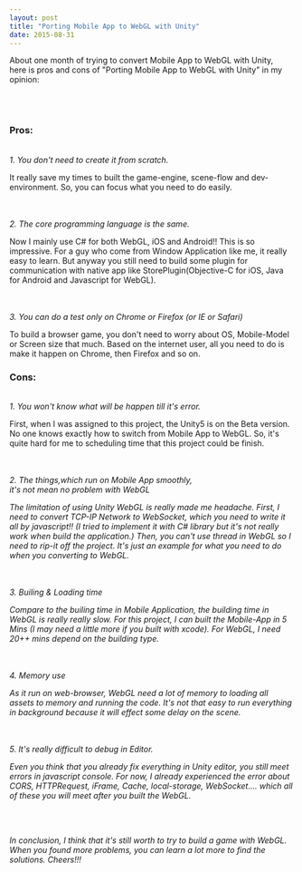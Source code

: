 ```yaml
---
layout: post
title: "Porting Mobile App to WebGL with Unity"
date: 2015-08-31
---
```


<p class="lead"> About one month of trying to convert Mobile App to WebGL with Unity, <br>
here is pros and cons of "Porting Mobile App to WebGL with Unity" in my opinion: <br> </p>
<br>
<br>

<div class="jumbotron">

<h3> Pros: </h3> <br>
<em> 1. You don't need to create it from scratch. </em> <br>
<p class="text-left"> It really save my times to built the game-engine, scene-flow and dev-environment. So, you can focus what you need to do easily. </p>
<br>
<br>
<em> 2. The core programming language is the same. </em> <br>
<p class="text-left"> Now I mainly use C# for both WebGL, iOS and Android!! This is so impressive. For a guy who come from Window Application like me, it really easy to learn. But anyway you still need to build some plugin for communication with native app like StorePlugin(Objective-C for iOS, Java for Android and Javascript for WebGL). </p>
<br>
<br>
<em> 3. You can do a test only on Chrome or Firefox (or IE or Safari) </em> <br>
<p class="text-left"> To build a browser game, you don't need to worry about OS, Mobile-Model or Screen size that much. Based on the internet user, all you need to do is make it happen on Chrome, then Firefox and so on. </p>

</div>

<div class="jumbotron">

<h3> Cons: </h3> <br>
<em> 1. You won't know what will be happen till it's error. </em> <br>
<p class="text-left"> First, when I was assigned to this project, the Unity5 is on the Beta version. No one knows exactly how to switch from Mobile App to WebGL. So, it's quite hard for me to scheduling time that this project could be finish. </p>
<br>
<br>
<em> 2. The things,which run on Mobile App smoothly, <br>
	it's not mean no problem with WebGL <em> <br>
<p class="text-left"> The limitation of using Unity WebGL is really made me headache. First, I need to convert TCP-IP Network to WebSocket, which you need to write it all by javascript!! (I tried to implement it with C# library but it's not really work when build the application.) Then, you can't use thread in WebGL so I need to rip-it off the project. It's just an example for what you need to do when you converting to WebGL. </p>
<br>
<br>
<em> 3. Builing & Loading time </em> <br>
<p class="text-left"> Compare to the builing time in Mobile Application, the building time in WebGL is really really slow. For this project, I can built the Mobile-App in 5 Mins (I may need a little more if you built with xcode). For WebGL, I need 20++ mins depend on the building type. </p>
<br>
<br>
<em> 4. Memory use </em> <br>
<p class="text-left"> As it run on web-browser, WebGL need a lot of memory to loading all assets to memory and running the code. It's not that easy to run everything in background because it will effect some delay on the scene. </p>
<br>
<br>
<em> 5. It's really difficult to debug in Editor. </em> <br>
<p class="text-left"> Even you think that you already fix everything in Unity editor, you still meet errors in javascript console. For now, I already experienced the error about CORS, HTTPRequest, iFrame, Cache, local-storage, WebSocket.... which all of these you will meet after you built the WebGL. </p>

</div>

<br>
<br>

<p class="lead"> In conclusion, I think that it's still worth to try to build a game with WebGL. When you found more problems, you can learn a lot more to find the solutions. Cheers!!! </p>